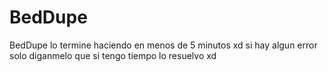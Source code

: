 # BedDupe
BedDupe lo termine haciendo en menos de 5 minutos xd si hay algun error solo diganmelo que si tengo tiempo lo resuelvo xd

